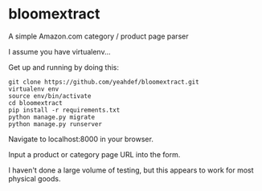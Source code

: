 # bloomextract
A simple Amazon.com category / product page parser

I assume you have virtualenv...

Get up and running by doing this:

	git clone https://github.com/yeahdef/bloomextract.git
	virtualenv env
	source env/bin/activate
	cd bloomextract
	pip install -r requirements.txt
	python manage.py migrate
	python manage.py runserver

Navigate to localhost:8000 in your browser.

Input a product or category page URL into the form.

I haven't done a large volume of testing, but this appears to work for most physical goods.